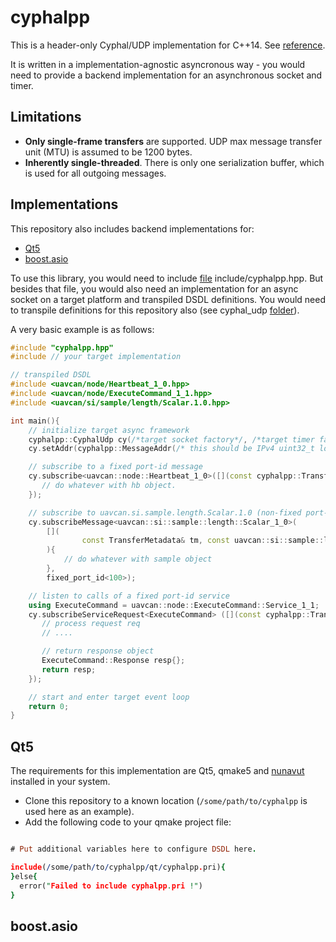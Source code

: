 # cyphalpp

This is a header-only Cyphal/UDP implementation for C++14. See [reference](https://vniizht.github.io/cyphalpp/).


It is written in a implementation-agnostic asyncronous way - you would need to provide a backend implementation for an asynchronous socket and timer.


## Limitations

* **Only single-frame transfers** are supported. UDP max message transfer unit (MTU) is assumed to be 1200 bytes.
* **Inherently single-threaded**. There is only one serialization buffer, which is used for all outgoing messages.

## Implementations

This repository also includes backend implementations for:
* [Qt5](#qt5)
* [boost.asio](#boost)



To use this library, you would need to include [file](include/cyphalpp.hpp) include/cyphalpp.hpp.
But besides that file, you would also need an implementation for an async socket on a target platform and transpiled DSDL definitions.
You would need to transpile definitions for this repository also (see cyphal_udp [folder](./cyphal_udp)).

A very basic example is as follows:

```cpp
#include "cyphalpp.hpp"
#include // your target implementation

// transpiled DSDL
#include <uavcan/node/Heartbeat_1_0.hpp>
#include <uavcan/node/ExecuteCommand_1_1.hpp>
#include <uavcan/si/sample/length/Scalar.1.0.hpp>

int main(){
    // initialize target async framework
    cyphalpp::CyphalUdp cy(/*target socket factory*/, /*target timer factory*/);
    cy.setAddr(cyphalpp::MessageAddr(/* this should be IPv4 uint32_t local address in host byte order*/));

    // subscribe to a fixed port-id message
    cy.subscribe<uavcan::node::Heartbeat_1_0>([](const cyphalpp::TransferMetadata& md, const uavcan::node::Heartbeat_1_0& hb){
       // do whatever with hb object.
    });

    // subscribe to uavcan.si.sample.length.Scalar.1.0 (non-fixed port-id) on port-id 100
    cy.subscribeMessage<uavcan::si::sample::length::Scalar_1_0>(
        [](
                const TransferMetadata& tm, const uavcan::si::sample::length::Scalar_1_0& sample
        ){
            // do whatever with sample object
        },
        fixed_port_id<100>);

    // listen to calls of a fixed port-id service
    using ExecuteCommand = uavcan::node::ExecuteCommand::Service_1_1;
    cy.subscribeServiceRequest<ExecuteCommand> ([](const cyphalpp::TransferMetadata& tm, const ExecuteCommand::Request& req) -> ExecuteCommand::Response {
       // process request req
       // ....

       // return response object
       ExecuteCommand::Response resp{};
       return resp;
    });

    // start and enter target event loop
    return 0;
}

```

## Qt5

The requirements for this implementation are Qt5, qmake5 and [nunavut](https://github.com/OpenCyphal/nunavut) installed in your system.


* Clone this repository to a known location (`/some/path/to/cyphalpp` is used here as an example).
* Add the following code to your qmake project file:

```pro

# Put additional variables here to configure DSDL here.

include(/some/path/to/cyphalpp/qt/cyphalpp.pri){
}else{
  error("Failed to include cyphalpp.pri !")
}

```


## boost.asio

